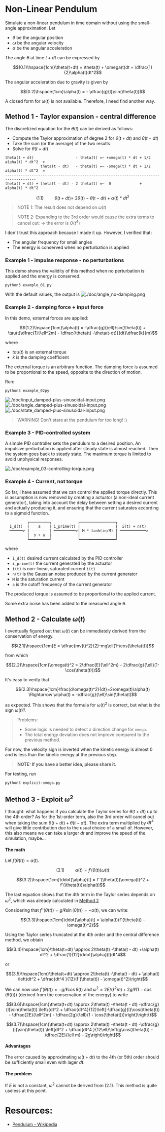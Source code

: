 # Non-Linear Pendulum
Simulate a non-linear pendulum in time domain without using the small-angle approximation.
Let
- $`\theta`$ be the angular position
- $`\omega`$ be the angular velocity
- $`\alpha`$ be the angular acceleration

The angle $`\theta`$ at time $`t + dt`$ can be expressed by
```math
(0.1)\hspace{1cm}\theta(t+dt) = \theta(t) + \omega(t)dt + \dfrac{1}{2}\alpha(t)dt^2
```

The angular acceleration due to gravity is given by
```math
(0.2)\hspace{1cm}\alpha(t) = - \dfrac{g}{l}\sin(\theta(t))
```

A closed form for $`\omega(t)`$ is not available. Therefore, I need find another way.

## Method 1 - Taylor expansion - central difference

The discretized equation for the $`\theta(t)`$ can be derived as follows:
- Compute the Taylor approximation of degree 2 for $`\theta(t + dt)`$ and $`\theta(t - dt)`$
- Take the sum (or the average) of the two results
- Solve for $`\theta(t + dt)`$

```
theta(t + dt)                   - theta(t) =~ +omega(t) * dt + 1/2 alpha(t) * dt^2  +
                theta(t - dt)   - theta(t) =~ -omega(t) * dt + 1/2 alpha(t) * dt^2  =
------------------------------------------------------------------------------------
theta(t + dt) + theta(t - dt) - 2 theta(t) =~  0             +     alpha(t) * dt^2
```

```math
(1.1)\hspace{1cm}\theta(t + dt) =~ 2 \theta(t) - \theta(t - dt) + \alpha(t) * dt^2
```

> NOTE 1: The result does not depend on $`\omega(t)`$

> NOTE 2: Expanding to the 3rd order would cause the extra terms to cancel out: -> the error is $`O(t^4)`$ 

I don't trust this approach because I made it up. However, I verified that:
- The angular frequency for small angles
- The energy is conserved when no perturbation is applied

### Example 1 - impulse response - no perturbations
This demo shows the validity of this method when no perturbation is applied and the energy is conserved.
```
python3 example_01.py
```
With the default values, the output is
![./doc/angle_no-damping.png](doc/angle_no-damping.png)


### Example 2 - damping force + input force 
In this demo, external forces are applied:
```math
(1.2)\hspace{1cm}\alpha(t) = -\dfrac{g}{\ell}\sin(\theta(t)) + \tau(t)\dfrac{1}{\ell^2m} - \dfrac{\theta(t) -\theta(t-dt)}{dt}\dfrac{k}{m}
```
where
- $`tau(t)`$ is an external torque
- $`k`$ is the damping coefficient

The external torque is an arbitrary function. The damping force is assumed to be proportional to the speed, opposite to the direction of motion.

Run:
```
python3 example_02py
```

![./doc/input_damped-plus-sinusoidal-input.png](doc/input_damped-plus-sinusoidal-input.png)
![./doc/angle_damped-plus-sinusoidal-input.png](doc/angle_damped-plus-sinusoidal-input.png)
![./doc/state_damped-plus-sinusoidal-input.png](doc/state_damped-plus-sinusoidal-input.png)

> WARNING! Don't stare at the pendulum for too long! :)

### Example 3 - PID-controlled system
A simple PID controller sets the pendulum to a desired position.
An impulsive perturbation is applied after steady state is almost reached. Then the system goes back to steady state. The maximum torque is limited to avoid unphysical responses. 

![./doc/example_03-controlling-torque.png](doc/example_03-controlling-torque.png)

### Example 4 - Current, not torque
So far, I have assumed that we can control the applied torque directly.
This is assumption is now removed by creating a actuator (a non-ideal current generator),
taking into account the delay between setting a desired current and actually producing it,
and ensuring that the current saturates according to a sigmoid function.
```
          ┍━━━━━━━━━┑            ┍━━━━━━━━━━━━━━━━┑
  i_d(t)  |    a    | i_prime(t) |                |  i(t) + n(t)
  ━━━━━━> | ------- | ━━━━━━━━━━>| M * tanh(in/M) | ━━━━━━━━━━━━>
          |  s + a  |            |                |
          ┕━━━━━━━━━┙            ┕━━━━━━━━━━━━━━━━┙
```
where
- `i_d(t)` desired current calculated by the PID controller
- `i_prime(t)` the current generated by the actuator
- `i(t)` is non-linear, saturated current `i(t)`
- `n(t)` is the Gaussian noise produced by the current generator
- `M` is the saturation current 
- `a` is the cutoff frequency of the current generator

The produced torque is assumed to be proportional to the applied current.

Some extra noise has been added to the measured angle $`\theta`$.

## Method 2 - Calculate $`\omega(t)`$
I eventually figured out that $`\omega(t)`$ can be immediately derived from the conservation of energy.
```math
(2.1)\hspace{1cm}E = \dfrac{mv(t)^2}{2}-mg\ell(1-\cos(\theta(t)))
```
from which

```math
(2.2)\hspace{1cm}\omega(t)^2 = 2\dfrac{E}{\ell^2m} - 2\dfrac{g}{\ell}(1-\cos(\theta(t)))
```

It's easy to verify that

```math
(2.3)\hspace{1cm}\frac{d\omega(t)^2}{dt}=2\omega(t)\alpha(t) \Rightarrow \alpha(t) = -\dfrac{g}{\ell}\sin(\theta(t)
```
as expected. This shows that the formula for $`\omega(t)^2`$ is correct, but what is the sign $`\omega(t)`$?.

<blockquote>
Problems:

- Some logic is needed to detect a direction change for `omega`.
- The total energy deviation does not improve compared to the previous method.
</blockquote>

For now, the velocity sign is inverted when the kinetic energy is almost 0 and is less than the kinetic energy at the previous step.

> **NOTE: If you have a better idea, please share it.**

For testing, run
```
python3 explicit-omega.py
```

## Method 3 - Exploit $`\omega^2`$
I thought: what happens if you calculate the Taylor series for $`\theta(t + dt)`$ up to the 4th order?
As for the 1st-order term, also the 3rd order will cancel out when taking the sum $`\theta(t + dt) + \theta(t - dt)`$.
The extra term multiplied by $`dt^4`$ will give little contribution due to the usual choice of a small $`dt`$.
However, this also means we can take a larger $`dt`$ and improve the speed of the simulation, maybe...

#### The math
Let $`f(\theta(t)) = \alpha(t)`$.
```math
(3.1)\hspace{1cm}\dot{\alpha}(t) = f'(\theta(t))\omega(t)
```

```math
(3.2)\hspace{1cm}\ddot{\alpha}(t) = f''(\theta(t))\omega(t)^2 + f'(\theta(t))\alpha(t)
```
The last equation shows that the 4th term in the Taylor series depends on $`\omega^2`$, which was already calculated in [Method 2](https://github.com/antonioastorino/nlp?tab=readme-ov-file#method-2---calculate-omega)

Considering that $`f''(\theta(t)) = g/\ell\sin(\theta(t)) = -\alpha(t)`$, we can write:
```math
(3.3)\hspace{1cm}\ddot{\alpha}(t) = \alpha(t)(f'(\theta(t)) - \omega(t)^2)
```

Using the Taylor series truncated at the 4th order and the central difference method, we obtain

```math
(3.4)\hspace{1cm}\theta(t+dt) \approx 2\theta(t) -\theta(t - dt) +\alpha(t) dt^2 + \dfrac{1}{12}\ddot{\alpha}(t)dt^4
```
or

```math
(3.5)\hspace{1cm}\theta(t+dt) \approx 2\theta(t) -\theta(t - dt) + \alpha(t) \left(dt^2 + \dfrac{dt^4 }{12}(f'(\theta(t)) - \omega(t)^2)\right)
```

We can now use $`f'(\theta(t)) = -g/\ell\cos{\theta(t)}`$ and $`\omega^2 = 2E/(\ell^2m) + 2g/\ell (1 - \cos(\theta(t)))`$ (derived from the conservation of the energy) to write

```math
(3.6)\hspace{1cm}\theta(t+dt) \approx 2\theta(t) -\theta(t - dt)  -\dfrac{g}{l}\sin(\theta(t)) \left\{dt^2 + \dfrac{dt^4}{12}\left[-\dfrac{g}{l}\cos(\theta(t)) - \dfrac{2E}{\ell^2m} - \dfrac{2g}{\ell}(1 - \cos(\theta(t)))\right]\right\}
```

```math
(3.7)\hspace{1cm}\theta(t+dt) \approx 2\theta(t) -\theta(t - dt)  -\dfrac{g}{l}\sin(\theta(t)) \left[dt^2 + \dfrac{dt^4 }{12\ell}\left(g\cos(\theta(t)) - \dfrac{2E}{\ell m} - 2g\right)\right]
```
#### Advantages
The error caused by approximating $`\omega(t+dt)`$ to the 4th (or 5th) order should be sufficiently small even with lager $`dt`$.

#### The problem
If $`E`$ is not a constant, $`\omega^2`$ cannot be derived from $`(2.1)`$. This method is quite useless at this point.

# Resources:
- [Pendulum - Wikipedia](https://en.wikipedia.org/wiki/Pendulum_(mechanics))
